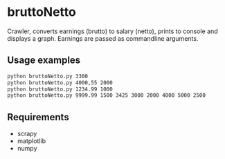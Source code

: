 # bruttoNetto
Crawler, converts earnings (brutto) to salary (netto), prints to console and displays a graph.
Earnings are passed as commandline arguments.

## Usage examples

```sh
python bruttoNetto.py 3300
python bruttoNetto.py 4000,55 2000
python bruttoNetto.py 1234.99 1000
python bruttoNetto.py 9999.99 1500 3425 3000 2000 4000 5000 2500
```

## Requirements
* scrapy
* matplotlib
* numpy
